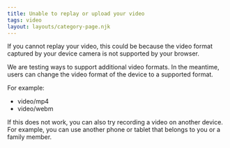 ```yaml
---
title: Unable to replay or upload your video
tags: video
layout: layouts/category-page.njk
---
```

If you cannot replay your video, this could be because the video format captured by your device camera is not supported by your browser.

We are testing ways to support additional video formats. In the meantime, users can change the video format of the device to a supported format.

For example:
* video/mp4
* video/webm

If this does not work, you can also try recording a video on another device. For example, you can use another phone or tablet that belongs to you or a family member.


